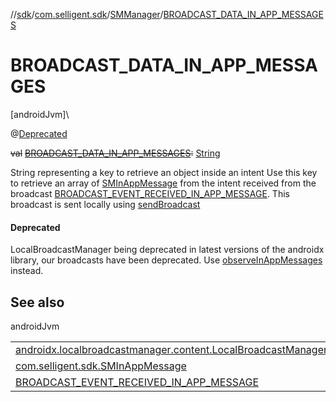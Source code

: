 //[sdk](../../../index.md)/[com.selligent.sdk](../index.md)/[SMManager](index.md)/[BROADCAST_DATA_IN_APP_MESSAGES](-b-r-o-a-d-c-a-s-t_-d-a-t-a_-i-n_-a-p-p_-m-e-s-s-a-g-e-s.md)

# BROADCAST_DATA_IN_APP_MESSAGES

[androidJvm]\

@[Deprecated](https://developer.android.com/reference/kotlin/java/lang/Deprecated.html)

~~val~~ [~~BROADCAST_DATA_IN_APP_MESSAGES~~](-b-r-o-a-d-c-a-s-t_-d-a-t-a_-i-n_-a-p-p_-m-e-s-s-a-g-e-s.md)~~:~~ [String](https://developer.android.com/reference/kotlin/java/lang/String.html)

String representing a key to retrieve an object inside an intent Use this key to retrieve an array of [SMInAppMessage](../-s-m-in-app-message/index.md) from the intent received from the broadcast [BROADCAST_EVENT_RECEIVED_IN_APP_MESSAGE](-b-r-o-a-d-c-a-s-t_-e-v-e-n-t_-r-e-c-e-i-v-e-d_-i-n_-a-p-p_-m-e-s-s-a-g-e.md). This broadcast is sent locally using [sendBroadcast](https://developer.android.com/reference/kotlin/androidx/localbroadcastmanager/content/LocalBroadcastManager.html#sendbroadcast)

#### Deprecated

LocalBroadcastManager being deprecated in latest versions of the androidx library, our broadcasts have been deprecated. Use [observeInAppMessages](../-s-m-observer-manager/observe-in-app-messages.md) instead.

## See also

androidJvm

| | |
|---|---|
| [androidx.localbroadcastmanager.content.LocalBroadcastManager](https://developer.android.com/reference/kotlin/androidx/localbroadcastmanager/content/LocalBroadcastManager.html#sendbroadcast) |  |
| [com.selligent.sdk.SMInAppMessage](../-s-m-in-app-message/index.md) |  |
| [BROADCAST_EVENT_RECEIVED_IN_APP_MESSAGE](-b-r-o-a-d-c-a-s-t_-e-v-e-n-t_-r-e-c-e-i-v-e-d_-i-n_-a-p-p_-m-e-s-s-a-g-e.md) |  |
